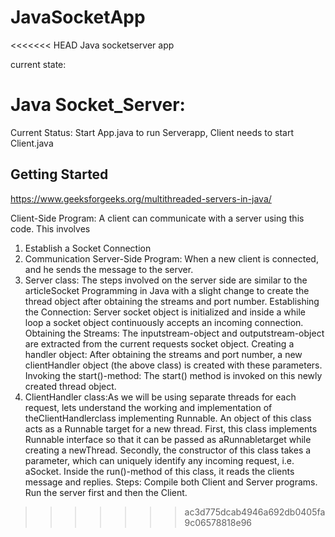 # JavaSocketApp
<<<<<<< HEAD
Java socketserver app 


current state:

Java Socket_Server:
=======
Current Status: Start App.java to run Serverapp, Client needs to start Client.java 

## Getting Started

https://www.geeksforgeeks.org/multithreaded-servers-in-java/ 

Client-Side Program: A client can communicate with a server using this code. This involves 
   1. Establish a Socket Connection 
   2. Communication 
Server-Side Program: When a new client is connected, and he sends the message to the server. 
1. Server class: The steps involved on the server side are similar to the articleSocket Programming in Java with a slight change to create the thread object after obtaining the streams and port number. 
    Establishing the Connection: Server socket object is initialized and inside a while loop a socket object continuously accepts an incoming connection. 
    Obtaining the Streams: The inputstream-object and outputstream-object are extracted from the current requests socket object. 
    Creating a handler object: After obtaining the streams and port number, a new clientHandler object (the above class) is created with these parameters. 
    Invoking the start()-method: The start() method is invoked on this newly created thread object. 
2. ClientHandler class:As we will be using separate threads for each request, lets understand the working and implementation of theClientHandlerclass implementing Runnable. An object of this class acts as a Runnable target for a new thread. 
    First, this class implements Runnable interface so that it can be passed as aRunnabletarget while creating a newThread. 
    Secondly, the constructor of this class takes a parameter, which can uniquely identify any incoming request, i.e. aSocket. 
    Inside the run()-method of this class, it reads the clients message and replies. 
Steps: 
    Compile both Client and Server programs. 
    Run the server first and then the Client. 
>>>>>>> ac3d775dcab4946a692db0405fa9c06578818e96

